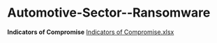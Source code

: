 # Automotive-Sector--Ransomware

**Indicators of Compromise**
[Indicators of Compromise.xlsx](https://github.com/Advisory-Newsletter/Automotive-Sector--Ransomware/files/8451813/Indicators.of.Compromise.xlsx)
